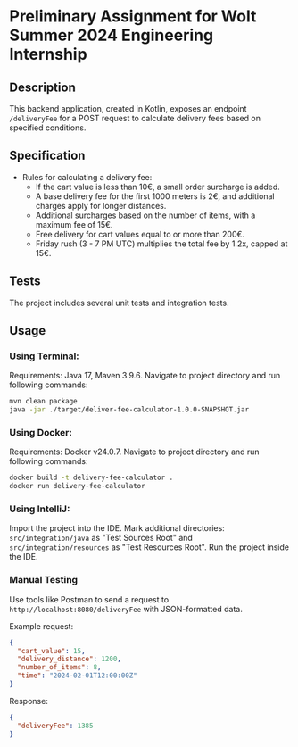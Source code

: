 # Preliminary Assignment for Wolt Summer 2024 Engineering Internship

## Description

This backend application, created in Kotlin, exposes an endpoint `/deliveryFee` for a POST request to calculate delivery fees based on specified conditions.

## Specification

- Rules for calculating a delivery fee:
    - If the cart value is less than 10€, a small order surcharge is added.
    - A base delivery fee for the first 1000 meters is 2€, and additional charges apply for longer distances.
    - Additional surcharges based on the number of items, with a maximum fee of 15€.
    - Free delivery for cart values equal to or more than 200€.
    - Friday rush (3 - 7 PM UTC) multiplies the total fee by 1.2x, capped at 15€.

## Tests

The project includes several unit tests and integration tests.

## Usage

### Using Terminal:

Requirements: Java 17, Maven 3.9.6.
Navigate to project directory and run following commands:

```bash
mvn clean package
java -jar ./target/deliver-fee-calculator-1.0.0-SNAPSHOT.jar
```

### Using Docker:

Requirements: Docker v24.0.7.
Navigate to project directory and run following commands:

```bash
docker build -t delivery-fee-calculator .
docker run delivery-fee-calculator
```

### Using IntelliJ:
Import the project into the IDE.
Mark additional directories:
`src/integration/java` as "Test Sources Root" and 
`src/integration/resources` as "Test Resources Root".
Run the project inside the IDE.

### Manual Testing
Use tools like Postman to send a request to `http://localhost:8080/deliveryFee` with JSON-formatted data.

Example request:
```json
{
  "cart_value": 15,
  "delivery_distance": 1200,
  "number_of_items": 8,
  "time": "2024-02-01T12:00:00Z"
}
```
Response:
```json
{
  "deliveryFee": 1385
}
```